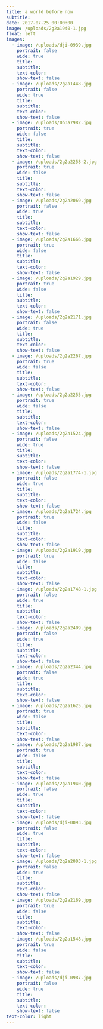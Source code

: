 ```yaml
---
title: a world before now
subtitle:
date: 2017-07-25 00:00:00
image: /uploads/2g2a1940-1.jpg
float: left
images:
  - image: /uploads/dji-0939.jpg
    portrait: false
    wide: true
    title:
    subtitle:
    text-color:
    show-text: false
  - image: /uploads/2g2a1448.jpg
    portrait: false
    wide: true
    title:
    subtitle:
    text-color:
    show-text: false
  - image: /uploads/0h3a7982.jpg
    portrait: true
    wide: false
    title:
    subtitle:
    text-color:
    show-text: false
  - image: /uploads/2g2a2258-2.jpg
    portrait: true
    wide: false
    title:
    subtitle:
    text-color:
    show-text: false
  - image: /uploads/2g2a2069.jpg
    portrait: false
    wide: true
    title:
    subtitle:
    text-color:
    show-text: false
  - image: /uploads/2g2a1666.jpg
    portrait: true
    wide: false
    title:
    subtitle:
    text-color:
    show-text: false
  - image: /uploads/2g2a1929.jpg
    portrait: true
    wide: false
    title:
    subtitle:
    text-color:
    show-text: false
  - image: /uploads/2g2a2171.jpg
    portrait: false
    wide: true
    title:
    subtitle:
    text-color:
    show-text: false
  - image: /uploads/2g2a2267.jpg
    portrait: true
    wide: false
    title:
    subtitle:
    text-color:
    show-text: false
  - image: /uploads/2g2a2255.jpg
    portrait: true
    wide: false
    title:
    subtitle:
    text-color:
    show-text: false
  - image: /uploads/2g2a1524.jpg
    portrait: false
    wide: true
    title:
    subtitle:
    text-color:
    show-text: false
  - image: /uploads/2g2a1774-1.jpg
    portrait: false
    wide: true
    title:
    subtitle:
    text-color:
    show-text: false
  - image: /uploads/2g2a1724.jpg
    portrait: true
    wide: false
    title:
    subtitle:
    text-color:
    show-text: false
  - image: /uploads/2g2a1919.jpg
    portrait: true
    wide: false
    title:
    subtitle:
    text-color:
    show-text: false
  - image: /uploads/2g2a1748-1.jpg
    portrait: false
    wide: true
    title:
    subtitle:
    text-color:
    show-text: false
  - image: /uploads/2g2a2409.jpg
    portrait: false
    wide: true
    title:
    subtitle:
    text-color:
    show-text: false
  - image: /uploads/2g2a2344.jpg
    portrait: false
    wide: true
    title:
    subtitle:
    text-color:
    show-text: false
  - image: /uploads/2g2a1625.jpg
    portrait: true
    wide: false
    title:
    subtitle:
    text-color:
    show-text: false
  - image: /uploads/2g2a1987.jpg
    portrait: true
    wide: false
    title:
    subtitle:
    text-color:
    show-text: false
  - image: /uploads/2g2a1940.jpg
    portrait: false
    wide: true
    title:
    subtitle:
    text-color:
    show-text: false
  - image: /uploads/dji-0093.jpg
    portrait: false
    wide: true
    title:
    subtitle:
    text-color:
    show-text: false
  - image: /uploads/2g2a2003-1.jpg
    portrait: false
    wide: true
    title:
    subtitle:
    text-color:
    show-text: false
  - image: /uploads/2g2a2169.jpg
    portrait: true
    wide: false
    title:
    subtitle:
    text-color:
    show-text: false
  - image: /uploads/2g2a1548.jpg
    portrait: true
    wide: false
    title:
    subtitle:
    text-color:
    show-text: false
  - image: /uploads/dji-0987.jpg
    portrait: false
    wide: true
    title:
    subtitle:
    text-color:
    show-text: false
text-color: light
---
```


